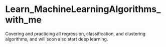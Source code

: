 # Learn_MachineLearningAlgorithms_with_me
Covering and practicing all regression, classification, and clustering algorithms, and will soon also start deep learning. 
